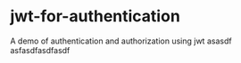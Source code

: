 # jwt-for-authentication
A demo of authentication and authorization using jwt
asasdf
asfasdfasdfasdf
